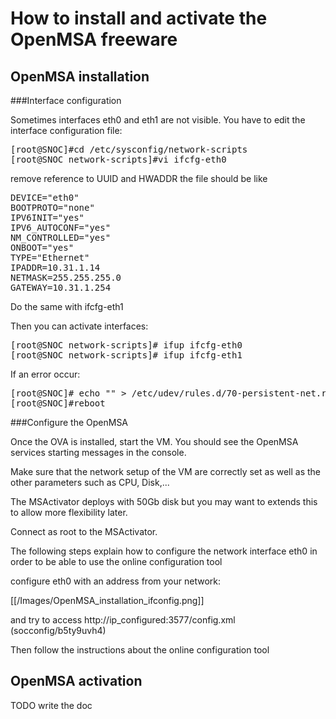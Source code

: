 # How to install and activate the OpenMSA freeware
## OpenMSA installation
###Interface configuration

Sometimes interfaces eth0 and eth1 are not visible. You have to edit the interface configuration file:
<pre>
[root@SNOC]#cd /etc/sysconfig/network-scripts
[root@SNOC network-scripts]#vi ifcfg-eth0
</pre>
remove reference to UUID and HWADDR the file should be like
<pre>
DEVICE="eth0"
BOOTPROTO="none"
IPV6INIT="yes"
IPV6_AUTOCONF="yes"
NM_CONTROLLED="yes"
ONBOOT="yes"
TYPE="Ethernet"
IPADDR=10.31.1.14
NETMASK=255.255.255.0
GATEWAY=10.31.1.254
</pre>
Do the same with ifcfg-eth1

Then you can activate interfaces:
<pre>
[root@SNOC network-scripts]# ifup ifcfg-eth0
[root@SNOC network-scripts]# ifup ifcfg-eth1
</pre>
If an error occur:
<pre>
[root@SNOC]# echo "" > /etc/udev/rules.d/70-persistent-net.rules
[root@SNOC]#reboot
</pre>

###Configure the OpenMSA

Once the OVA is installed, start the VM. You should see the OpenMSA services starting messages in the console.

Make sure that the network setup of the VM are correctly set as well as the other parameters such as CPU, Disk,...

The MSActivator deploys with 50Gb disk but you may want to extends this to allow more flexibility later.

Connect as root to the MSActivator.

The following steps explain how to configure the network interface eth0 in order to be able to use the online configuration tool

configure eth0 with an address from your network:

[[/Images/OpenMSA_installation_ifconfig.png]]

and try to access http://ip_configured:3577/config.xml (socconfig/b5ty9uvh4)

Then follow the instructions about the online configuration tool 
## OpenMSA activation
TODO write the doc
